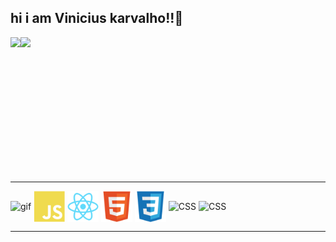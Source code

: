 ## hi i am Vinicius karvalho!!👋
<div style="display: flex">
  <img height=200 align="center" src="https://github-readme-stats.vercel.app/api?username=Vinicuskarv&show_icons=true&theme=transparent" />
  <img height=200 align="center" src="https://github-readme-stats.vercel.app/api/top-langs/?username=Vinicuskarv&langs_count=8" />
</div>
 <br><hr>
<div >
  <img align="center"  alt="gif"  height="200" width="200" src="https://cdn.discordapp.com/attachments/1099742049361723496/1124452379367063693/picasion.com_cc7eb7c2eaede347b12023586f57a65f.gif"/>
  <img align="center" alt="Js" height="50" width="50" 
    src="https://raw.githubusercontent.com/devicons/devicon/master/icons/javascript/javascript-plain.svg">
  <img align="center" alt="React" height="50" width="50" 
    src="https://raw.githubusercontent.com/devicons/devicon/master/icons/react/react-original.svg">
  <img align="center" alt="HTML" height="50" width="50" 
    src="https://raw.githubusercontent.com/devicons/devicon/master/icons/html5/html5-original.svg">
  <img align="center" alt="CSS" height="50" width="50" 
    src="https://raw.githubusercontent.com/devicons/devicon/master/icons/css3/css3-original.svg">
  <img align="center" alt="CSS" height="50" width="50" 
    src="https://cdn.jsdelivr.net/gh/devicons/devicon/icons/php/php-original.svg">
  <img align="center" alt="CSS" height="50" width="50" 
    src="https://cdn.jsdelivr.net/gh/devicons/devicon/icons/jquery/jquery-original-wordmark.svg">
  <hr>
</div>

